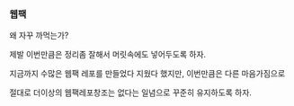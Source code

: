 ### 웹팩

왜 자꾸 까먹는가?

제발 이번만큼은 정리좀 잘해서 머릿속에도 넣어두도록 하자.

지금까지 수많은 웹팩 레포를 만들었다 지웠다 했지만, 이번만큼은 다른 마음가짐으로 

절대로 더이상의 웹팩레포창조는 없다는 일념으로 꾸준히 유지하도록 하자.

